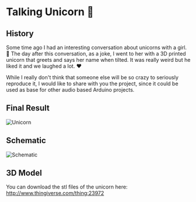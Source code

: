 # Talking Unicorn 🦄
## History
Some time ago I had an interesting conversation about unicorns with a girl. 🦄
The day after this conversation, as a joke, I went to her with a 3D printed unicorn that greets and says her name when tilted.
It was really weird but he liked it and we laughed a lot. ❤️️

While I really don't think that someone else will be so crazy to seriously reproduce it, I would like to share with you the project, since it could be used as base for other audio based Arduino projects.

## Final Result
![Unicorn](https://raw.githubusercontent.com/simonepri/talking-unicorn/master/unicorn.jpg "Unicorn")

## Schematic
![Schematic](https://raw.githubusercontent.com/simonepri/talking-unicorn/master/schematic.png "Schematic")

## 3D Model
You can download the stl files of the unicorn here:
http://www.thingiverse.com/thing:23972
